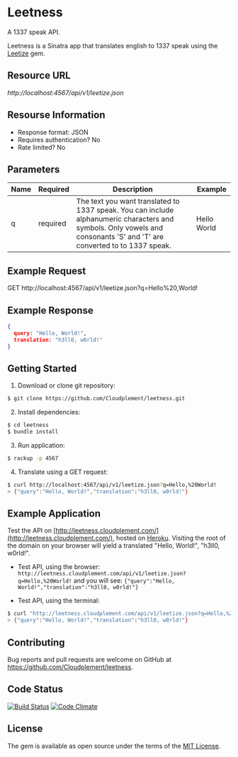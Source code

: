 # Leetness

A 1337 speak API.

Leetness is a Sinatra app that translates english to 1337 speak using the [Leetize](https://github.com/Cloudplement/leetize) gem.

## Resource URL

*http://localhost:4567/api/v1/leetize.json*

## Resourse Information

- Response format: JSON
- Requires authentication? No
- Rate limited? No

## Parameters

| Name | Required | Description                        | Example |
| ---- | -------- | ---------------------------------- | ------- |
| q    | required | The text you want translated to 1337 speak. You can include alphanumeric characters and symbols. Only vowels and consonants 'S' and 'T' are converted to to 1337 speak. | Hello World  |

## Example Request

GET http://localhost:4567/api/v1/leetize.json?q=Hello%20,World!

## Example Response

```json
{
  query: "Hello, World!",
  translation: "h3ll0, w0rld!"
}
```

## Getting Started

1. Download or clone git repository:

```bash
$ git clone https://github.com/Cloudplement/leetness.git
```

2. Install dependencies:

```bash
$ cd leetness
$ bundle install
```

3. Run application:

```bash
$ rackup -p 4567
```

4. Translate using a GET request:

```bash
$ curl http://localhost:4567/api/v1/leetize.json?q=Hello,%20World!
> {"query":"Hello, World!","translation":"h3ll0, w0rld!"}
```

## Example Application

Test the API on [http://leetness.cloudplement.com/](http://leetness.cloudplement.com/), hosted on [Heroku](https://www.heroku.com/). Visiting the root of the domain on your browser will yield a translated "Hello, World!", "h3ll0, w0rld!".

- Test API, using the browser: `http://leetness.cloudplement.com/api/v1/leetize.json?q=Hello,%20World!` and you will see: `{"query":"Hello, World!","translation":"h3ll0, w0rld!"}`

- Test API, using the terminal:

```bash
$ curl "http://leetness.cloudplement.com/api/v1/leetize.json?q=Hello,%20World!"
> {"query":"Hello, World!","translation":"h3ll0, w0rld!"}
```

## Contributing

Bug reports and pull requests are welcome on GitHub at https://github.com/Cloudplement/leetness.

## Code Status

[![Build Status](https://travis-ci.org/Cloudplement/leetness.svg?branch=master)](https://travis-ci.org/Cloudplement/leetize) [![Code Climate](https://codeclimate.com/github/Cloudplement/leetness/badges/gpa.svg)](https://codeclimate.com/github/Cloudplement/leetness)

## License

The gem is available as open source under the terms of the [MIT License](http://opensource.org/licenses/MIT).
